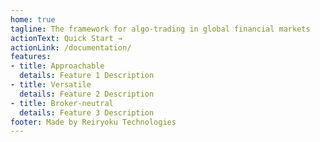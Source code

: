 ```yaml
---
home: true
tagline: The framework for algo-trading in global financial markets
actionText: Quick Start →
actionLink: /documentation/
features:
- title: Approachable
  details: Feature 1 Description
- title: Versatile
  details: Feature 2 Description
- title: Broker-neutral
  details: Feature 3 Description
footer: Made by Reiryoku Technologies
---
```

